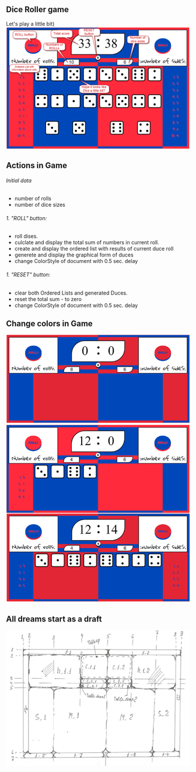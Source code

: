 ## Dice Roller game
 
Let's play a little bit)
![-](images/dice_game.png)

## Actions in Game

###### Initial data
* number of rolls
* number of dice sizes

###### 1. "ROLL" button:
 * roll dises. 
 *  culclate and display the total sum of numbers in current roll.
 *  create and display the ordered list with results of current duce roll
 *  generete and display the graphical form of duces
 *  change ColorStyle of document with 0.5 sec. delay

###### 1. "RESET" button:
 * clear both Ordered Lists and generated Duces. 
 *  reset the total sum - to zero
 *  change ColorStyle of document with 0.5 sec. delay

## Change colors in Game
![-](images/game_colors.png)

## All dreams start as a draft
![-](images/project.png)